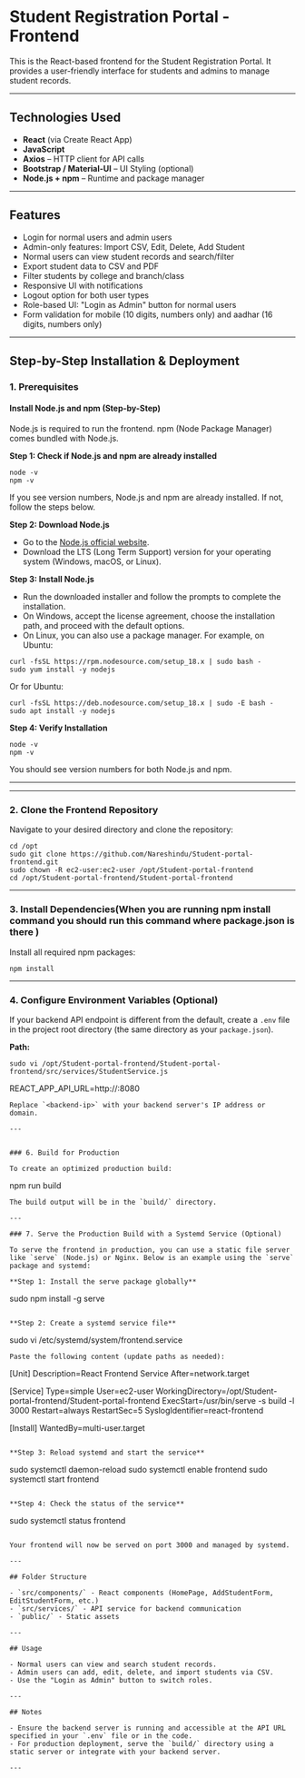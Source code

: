 # Student Registration Portal - Frontend

This is the React-based frontend for the Student Registration Portal. It provides a user-friendly interface for students and admins to manage student records.

---

##  Technologies Used

- **React** (via Create React App)
- **JavaScript**
- **Axios** – HTTP client for API calls
- **Bootstrap / Material-UI** – UI Styling (optional)
- **Node.js + npm** – Runtime and package manager

---

## Features

- Login for normal users and admin users
- Admin-only features: Import CSV, Edit, Delete, Add Student
- Normal users can view student records and search/filter
- Export student data to CSV and PDF
- Filter students by college and branch/class
- Responsive UI with notifications
- Logout option for both user types
- Role-based UI: "Login as Admin" button for normal users
- Form validation for mobile (10 digits, numbers only) and aadhar (16 digits, numbers only)

---

## Step-by-Step Installation & Deployment


### 1. Prerequisites

#### Install Node.js and npm (Step-by-Step)

Node.js is required to run the frontend. npm (Node Package Manager) comes bundled with Node.js.

**Step 1: Check if Node.js and npm are already installed**
```
node -v
npm -v
```
If you see version numbers, Node.js and npm are already installed. If not, follow the steps below.

**Step 2: Download Node.js**

- Go to the [Node.js official website](https://nodejs.org/).
- Download the LTS (Long Term Support) version for your operating system (Windows, macOS, or Linux).

**Step 3: Install Node.js**

- Run the downloaded installer and follow the prompts to complete the installation.
- On Windows, accept the license agreement, choose the installation path, and proceed with the default options.
- On Linux, you can also use a package manager. For example, on Ubuntu:
```
curl -fsSL https://rpm.nodesource.com/setup_18.x | sudo bash -
sudo yum install -y nodejs
```
Or for Ubuntu:
```
curl -fsSL https://deb.nodesource.com/setup_18.x | sudo -E bash -
sudo apt install -y nodejs
```

**Step 4: Verify Installation**
```
node -v
npm -v
```
You should see version numbers for both Node.js and npm.

---

---

### 2. Clone the Frontend Repository

Navigate to your desired directory and clone the repository:
```
cd /opt
sudo git clone https://github.com/Nareshindu/Student-portal-frontend.git
sudo chown -R ec2-user:ec2-user /opt/Student-portal-frontend
cd /opt/Student-portal-frontend/Student-portal-frontend

```

---

### 3. Install Dependencies(When you are running npm install command you should run this command where package.json is there )

Install all required npm packages:
```
npm install
```

---


### 4. Configure Environment Variables (Optional)

If your backend API endpoint is different from the default, create a `.env` file in the project root directory (the same directory as your `package.json`).

**Path:**
```
sudo vi /opt/Student-portal-frontend/Student-portal-frontend/src/services/StudentService.js
```
REACT_APP_API_URL=http://<backend-ip>:8080
```
Replace `<backend-ip>` with your backend server's IP address or domain.

---


### 6. Build for Production

To create an optimized production build:
```
npm run build
```
The build output will be in the `build/` directory.

---

### 7. Serve the Production Build with a Systemd Service (Optional)

To serve the frontend in production, you can use a static file server like `serve` (Node.js) or Nginx. Below is an example using the `serve` package and systemd:

**Step 1: Install the serve package globally**
```
sudo npm install -g serve
```

**Step 2: Create a systemd service file**
```
sudo vi /etc/systemd/system/frontend.service
```
Paste the following content (update paths as needed):
```
[Unit]
Description=React Frontend Service
After=network.target

[Service]
Type=simple
User=ec2-user
WorkingDirectory=/opt/Student-portal-frontend/Student-portal-frontend
ExecStart=/usr/bin/serve -s build -l 3000
Restart=always
RestartSec=5
SyslogIdentifier=react-frontend

[Install]
WantedBy=multi-user.target
```

**Step 3: Reload systemd and start the service**
```
sudo systemctl daemon-reload
sudo systemctl enable frontend
sudo systemctl start frontend
```

**Step 4: Check the status of the service**
```
sudo systemctl status frontend
```

Your frontend will now be served on port 3000 and managed by systemd.

---

## Folder Structure

- `src/components/` - React components (HomePage, AddStudentForm, EditStudentForm, etc.)
- `src/services/` - API service for backend communication
- `public/` - Static assets

---

## Usage

- Normal users can view and search student records.
- Admin users can add, edit, delete, and import students via CSV.
- Use the "Login as Admin" button to switch roles.

---

## Notes

- Ensure the backend server is running and accessible at the API URL specified in your `.env` file or in the code.
- For production deployment, serve the `build/` directory using a static server or integrate with your backend server.

---
